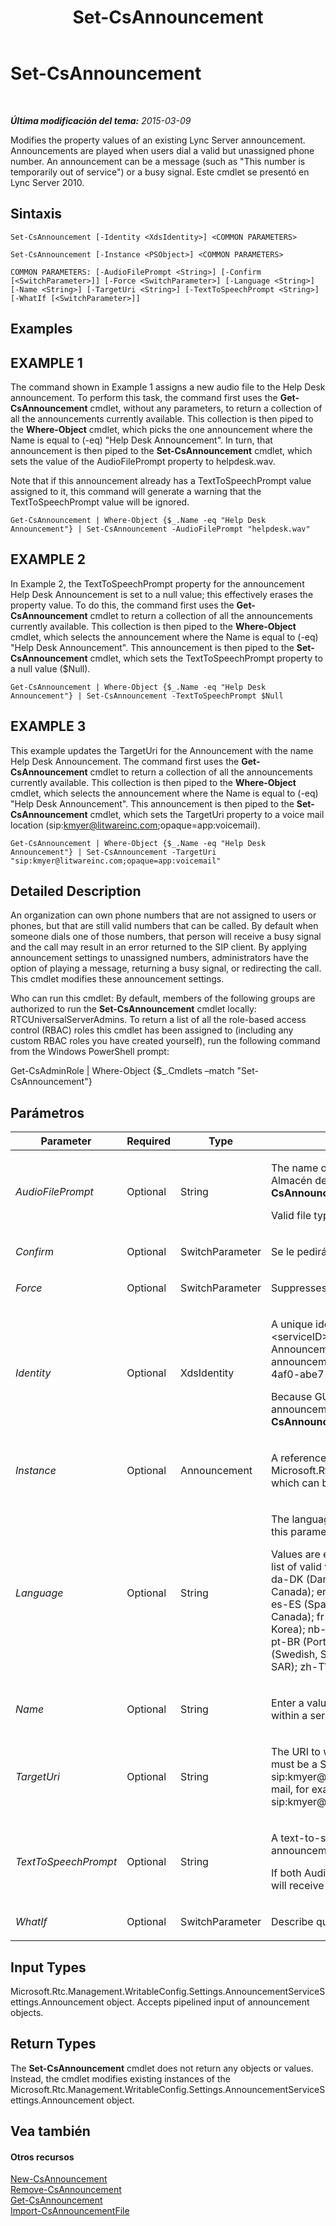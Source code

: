﻿---
title: Set-CsAnnouncement
TOCTitle: Set-CsAnnouncement
ms:assetid: 286cb990-844e-4b87-bdaf-4a75456d8c60
ms:mtpsurl: https://technet.microsoft.com/es-es/library/Gg425752(v=OCS.15)
ms:contentKeyID: 48274748
ms.date: 01/07/2017
mtps_version: v=OCS.15
ms.translationtype: HT
---

# Set-CsAnnouncement

 

_**Última modificación del tema:** 2015-03-09_

Modifies the property values of an existing Lync Server announcement. Announcements are played when users dial a valid but unassigned phone number. An announcement can be a message (such as "This number is temporarily out of service") or a busy signal. Este cmdlet se presentó en Lync Server 2010.

## Sintaxis

    Set-CsAnnouncement [-Identity <XdsIdentity>] <COMMON PARAMETERS>

    Set-CsAnnouncement [-Instance <PSObject>] <COMMON PARAMETERS>

    COMMON PARAMETERS: [-AudioFilePrompt <String>] [-Confirm [<SwitchParameter>]] [-Force <SwitchParameter>] [-Language <String>] [-Name <String>] [-TargetUri <String>] [-TextToSpeechPrompt <String>] [-WhatIf [<SwitchParameter>]]

## Examples

## EXAMPLE 1

The command shown in Example 1 assigns a new audio file to the Help Desk announcement. To perform this task, the command first uses the **Get-CsAnnouncement** cmdlet, without any parameters, to return a collection of all the announcements currently available. This collection is then piped to the **Where-Object** cmdlet, which picks the one announcement where the Name is equal to (-eq) "Help Desk Announcement". In turn, that announcement is then piped to the **Set-CsAnnouncement** cmdlet, which sets the value of the AudioFilePrompt property to helpdesk.wav.

Note that if this announcement already has a TextToSpeechPrompt value assigned to it, this command will generate a warning that the TextToSpeechPrompt value will be ignored.

    Get-CsAnnouncement | Where-Object {$_.Name -eq "Help Desk Announcement"} | Set-CsAnnouncement -AudioFilePrompt "helpdesk.wav"

## EXAMPLE 2

In Example 2, the TextToSpeechPrompt property for the announcement Help Desk Announcement is set to a null value; this effectively erases the property value. To do this, the command first uses the **Get-CsAnnouncement** cmdlet to return a collection of all the announcements currently available. This collection is then piped to the **Where-Object** cmdlet, which selects the announcement where the Name is equal to (-eq) "Help Desk Announcement". This announcement is then piped to the **Set-CsAnnouncement** cmdlet, which sets the TextToSpeechPrompt property to a null value ($Null).

    Get-CsAnnouncement | Where-Object {$_.Name -eq "Help Desk Announcement"} | Set-CsAnnouncement -TextToSpeechPrompt $Null

## EXAMPLE 3

This example updates the TargetUri for the Announcement with the name Help Desk Announcement. The command first uses the **Get-CsAnnouncement** cmdlet to return a collection of all the announcements currently available. This collection is then piped to the **Where-Object** cmdlet, which selects the announcement where the Name is equal to (-eq) "Help Desk Announcement". This announcement is then piped to the **Set-CsAnnouncement** cmdlet, which sets the TargetUri property to a voice mail location (sip:kmyer@litwareinc.com;opaque=app:voicemail).

    Get-CsAnnouncement | Where-Object {$_.Name -eq "Help Desk Announcement"} | Set-CsAnnouncement -TargetUri "sip:kmyer@litwareinc.com;opaque=app:voicemail"

## Detailed Description

An organization can own phone numbers that are not assigned to users or phones, but that are still valid numbers that can be called. By default when someone dials one of those numbers, that person will receive a busy signal and the call may result in an error returned to the SIP client. By applying announcement settings to unassigned numbers, administrators have the option of playing a message, returning a busy signal, or redirecting the call. This cmdlet modifies these announcement settings.

Who can run this cmdlet: By default, members of the following groups are authorized to run the **Set-CsAnnouncement** cmdlet locally: RTCUniversalServerAdmins. To return a list of all the role-based access control (RBAC) roles this cmdlet has been assigned to (including any custom RBAC roles you have created yourself), run the following command from the Windows PowerShell prompt:

Get-CsAdminRole | Where-Object {$\_.Cmdlets –match "Set-CsAnnouncement"}

## Parámetros


<table>
<colgroup>
<col style="width: 25%" />
<col style="width: 25%" />
<col style="width: 25%" />
<col style="width: 25%" />
</colgroup>
<thead>
<tr class="header">
<th>Parameter</th>
<th>Required</th>
<th>Type</th>
<th>Description</th>
</tr>
</thead>
<tbody>
<tr class="odd">
<td><p><em>AudioFilePrompt</em></p></td>
<td><p>Optional</p></td>
<td><p>String</p></td>
<td><p>The name of the audio file to be played for the announcement. Audio files are stored in the Almacén de archivos. To save an audio file to the Almacén de archivos, use the <strong>Import-CsAnnouncementFile</strong> cmdlet.</p>
<p>Valid file types: WAV and WMA</p></td>
</tr>
<tr class="even">
<td><p><em>Confirm</em></p></td>
<td><p>Optional</p></td>
<td><p>SwitchParameter</p></td>
<td><p>Se le pedirá confirmación antes de ejecutar el comando.</p></td>
</tr>
<tr class="odd">
<td><p><em>Force</em></p></td>
<td><p>Optional</p></td>
<td><p>SwitchParameter</p></td>
<td><p>Suppresses any confirmation prompts that would otherwise be displayed before making changes.</p></td>
</tr>
<tr class="even">
<td><p><em>Identity</em></p></td>
<td><p>Optional</p></td>
<td><p>XdsIdentity</p></td>
<td><p>A unique identifier for the Announcement. This value will always be in the format &lt;serviceID&gt;/&lt;GUID&gt;, where serviceID is the Identity of the Application Server running the Announcement service and GUID is a globally unique identifier associated with these announcement settings. For example: ApplicationServer:redmond.litwareinc.com/bef5fa3b-3c97-4af0-abe7-611deee7616c.</p>
<p>Because GUIDs can be difficult to enter correctly at the command line, you’ll most likely retrieve announcements by using the <strong>Get-CsAnnouncement</strong> cmdlet and pipe them to the <strong>Set-CsAnnouncement</strong> cmdlet for modification. (For details, see the Examples section.)</p></td>
</tr>
<tr class="odd">
<td><p><em>Instance</em></p></td>
<td><p>Optional</p></td>
<td><p>Announcement</p></td>
<td><p>A reference to the Announcement object you want to change. This object must be of type Microsoft.Rtc.Management.WritableConfig.Settings.AnnouncementServiceSettings.Announcement, which can be retrieved by calling the <strong>Get-CsAnnouncement</strong> cmdlet.</p></td>
</tr>
<tr class="even">
<td><p><em>Language</em></p></td>
<td><p>Optional</p></td>
<td><p>String</p></td>
<td><p>The language in which the TTS prompt will be played. If a value is entered for TextToSpeechPrompt this parameter is required.</p>
<p>Values are entered as a string representing the language and locale to be used. The following is a list of valid values, followed by the language and locale in parentheses: ca-ES (Catalan, Spain); da-DK (Danish, Denmark); de-DE (German, Germany); en-AU (English, Australia); en-CA (English, Canada); en-GB (English, United Kingdom); en-IN (English, India); en-US (English, United States); es-ES (Spanish, Spain); es-MX (Spanish, Mexico); fi-FI (Finnish, Finland); fr-CA (French, Canada); fr-FR (French, France); it-IT (Italian, Italy); ja-JP (Japanese, Japan); ko-KR (Korean, Korea); nb-NO (Norwegian, Bokmal, Norway); nl-NL (Dutch, Netherlands); pl-PL (Polish, Poland); pt-BR (Portuguese, Brazil); pt-PT (Portuguese, Portugal); ru-RU (Russian, Russia); sv-SE (Swedish, Sweden); zh-CN (Chinese, People’s Republic of China); zh-HK (Chinese, Hong Kong SAR); zh-TW (Chinese, Taiwan)</p></td>
</tr>
<tr class="odd">
<td><p><em>Name</em></p></td>
<td><p>Optional</p></td>
<td><p>String</p></td>
<td><p>Enter a value for this parameter to change the name of the announcement. Names must be unique within a service.</p></td>
</tr>
<tr class="even">
<td><p><em>TargetUri</em></p></td>
<td><p>Optional</p></td>
<td><p>String</p></td>
<td><p>The URI to which the caller will be transferred after the announcement has been played. This value must be a SIP address entered in the format sip: followed by the SIP address. For example, sip:kmyer@litwareinc.com. Note that the SIP address can also be a telephone number or voice mail, for example sip:+14255551212@litwareinc.com;user=phone for a phone number or sip:kmyer@litwareinc.com;opaque=app:voicemail for voice mail.</p></td>
</tr>
<tr class="odd">
<td><p><em>TextToSpeechPrompt</em></p></td>
<td><p>Optional</p></td>
<td><p>String</p></td>
<td><p>A text-to-speech (TTS) prompt. This is a string that will be converted to audio and played as the announcement.</p>
<p>If both AudioFilePrompt and TextToSpeechPrompt are specified for a single announcement, you will receive a warning that the audio file will take precedence and the TTS prompt will be ignored.</p>
<p></p></td>
</tr>
<tr class="even">
<td><p><em>WhatIf</em></p></td>
<td><p>Optional</p></td>
<td><p>SwitchParameter</p></td>
<td><p>Describe qué sucedería si se ejecutara el comando sin ejecutarlo realmente.</p></td>
</tr>
</tbody>
</table>


## Input Types

Microsoft.Rtc.Management.WritableConfig.Settings.AnnouncementServiceSettings.Announcement object. Accepts pipelined input of announcement objects.

## Return Types

The **Set-CsAnnouncement** cmdlet does not return any objects or values. Instead, the cmdlet modifies existing instances of the Microsoft.Rtc.Management.WritableConfig.Settings.AnnouncementServiceSettings.Announcement object.

## Vea también

#### Otros recursos

[New-CsAnnouncement](new-csannouncement.md)  
[Remove-CsAnnouncement](remove-csannouncement.md)  
[Get-CsAnnouncement](get-csannouncement.md)  
[Import-CsAnnouncementFile](import-csannouncementfile.md)

